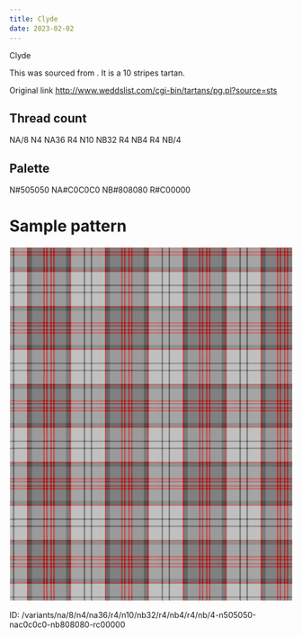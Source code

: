 ```yaml
---
title: Clyde
date: 2023-02-02
---
```

Clyde

This was sourced from <no value>.  It is a 10 stripes tartan.

Original link http://www.weddslist.com/cgi-bin/tartans/pg.pl?source=sts

## Thread count
NA/8 N4 NA36 R4 N10 NB32 R4 NB4 R4 NB/4

## Palette
N#505050 NA#C0C0C0 NB#808080 R#C00000

# Sample pattern

![Tartan detail](tartan.png "NA/8 N4 NA36 R4 N10 NB32 R4 NB4 R4 NB/4 tartan")

ID: /variants/na/8/n4/na36/r4/n10/nb32/r4/nb4/r4/nb/4-n505050-nac0c0c0-nb808080-rc00000